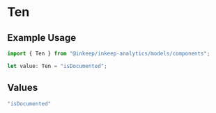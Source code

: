 # Ten

## Example Usage

```typescript
import { Ten } from "@inkeep/inkeep-analytics/models/components";

let value: Ten = "isDocumented";
```

## Values

```typescript
"isDocumented"
```